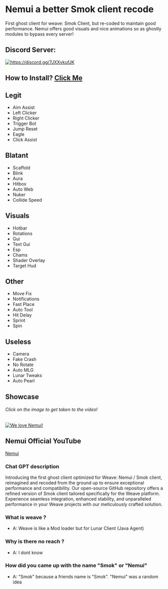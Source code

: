 # Nemui a better Smok client recode
First ghost client for weave: Smok Client, but re-coded to maintain good performance.
Nemui offers good visuals and nice animations so as ghostly modules to bypass every server!

## Discord Server:
<a href="https://discord.gg/7JXXvkufJK"><img src="https://invidget.switchblade.xyz/7JXXvkufJK" alt="https://discord.gg/7JXXvkufJK"/></a>

## How to Install? [Click Me](https://www.youtube.com/watch?v=LRy8zQkezpE&t)

## Legit
- Aim Assist
- Left Clicker
- Right Clicker
- Trigger Bot
- Jump Reset
- Eagle
- Click Assist

## Blatant
- Scaffold
- Blink
- Aura
- Hitbox
- Auto Web
- Nuker
- Collide Speed

## Visuals
- Hotbar
- Rotations
- Gui
- Text Gui
- Esp
- Chams
- Shader Overlay
- Target Hud

## Other
- Move Fix
- Notifications
- Fast Place
- Auto Tool
- Hit Delay
- Sprint
- Spin

## Useless
- Camera
- Fake Crash
- No Rotate
- Auto MLG
- Lunar Tweaks
- Auto Pearl

## Showcase
###### Click on the image to get taken to the video!
[![We love Nemui!](http://img.youtube.com/vi/hjgYmctjPpQ/0.jpg)](https://www.youtube.com/watch?v=hjgYmctjPpQ "Nemui Preview")
## Nemui Official YouTube
[Nemui](https://www.youtube.com/@NemuiClient)

### Chat GPT description
Introducing the first ghost client optimized for Weave: Nemui / Smok client, reimagined and recoded from the ground up to ensure exceptional performance and compatibility. Our open-source GitHub repository offers a refined version of Smok client tailored specifically for the Weave platform. Experience seamless integration, enhanced stability, and unparalleled performance in your Weave projects with our meticulously crafted solution.

### What is weave ?
- A: Weave is like a Mod loader but for Lunar Client (Java Agent)

### Why is there no reach ?
- A: I dont know

### How did you came up with the name "Smok" or "Nemui"
- A: "Smok" because a friends name is "Smok". "Nemui" was a random idea
